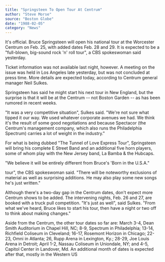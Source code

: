 ```yaml
---
title: "Springsteen To Open Tour At Centrum"
author: "Steve Morse"
source: "Boston Globe"
date: "1988-02-05"
category: "News"
---
```


It's official. Bruce Springsteen will open his national tour at the Worcester Centrum on Feb. 25, with added dates Feb. 28 and 29. It is expected to be a "full-blown, big-sound rock 'n' roll tour", a CBS spokeswoman said yesterday.

Ticket information was not available last night, however. A meeting on the issue was held in Los Angeles late yesterday, but was not concluded at press time. More details are expected today, according to Centrum general manager Neil Sulkes.

Springsteen has said he might start his next tour in New England, but the surprise is that it will be at the Centrum -- not Boston Garden -- as has been rumored in recent weeks.

"It was a very competitive situation", Sulkes said. "We're not sure what tipped it our way. We used whatever corporate avenues we had. We think it's the result of some good negotiations and because Spectacor (the Centrum's management company, which also runs the Philadelphia Spectrum) carries a lot of weight in the industry."

For what is being dubbed "The Tunnel of Love Express Tour", Springsteen will bring his complete E Street Band and an additional five horn players, some of whom play with the New Jersey band, La Bamba & the Hubcaps.

"We believe it will be entirely different from Bruce's 'Born in the U.S.A."

tour", the CBS spokeswoman said. "There will be noteworthy exclusions of material as well as surprising additions. He may also play some new songs he's just written."

Although there's a two-day gap in the Centrum dates, don't expect more Centrum shows to be added. The intervening nights, Feb. 26 and 27, are booked with a truck pull competition. "It's just as well", said Sulkes. "From what we've heard, Bruce likes to start his tour, then have a night or two off to think about making changes."

Aside from the Centrum, the other tour dates so far are: March 3-4, Dean Smith Auditorium in Chapel Hill, NC; 8-9, Spectrum in Philadelphia; 13-14, Richfield Coliseum in Cleveland; 16-17, Rosemont Horizon in Chicago; 22-23, Omni in Atlanta; 26, Rupp Arena in Lexington, Ky.; 28-29, Joe Louis Arena in Detroit; April 1-2, Nassau Coliseum in Uniondale, NY; and 4-5, Capitol Center in Landover, Md. An additional month of dates is expected after that, mostly in the Western US
